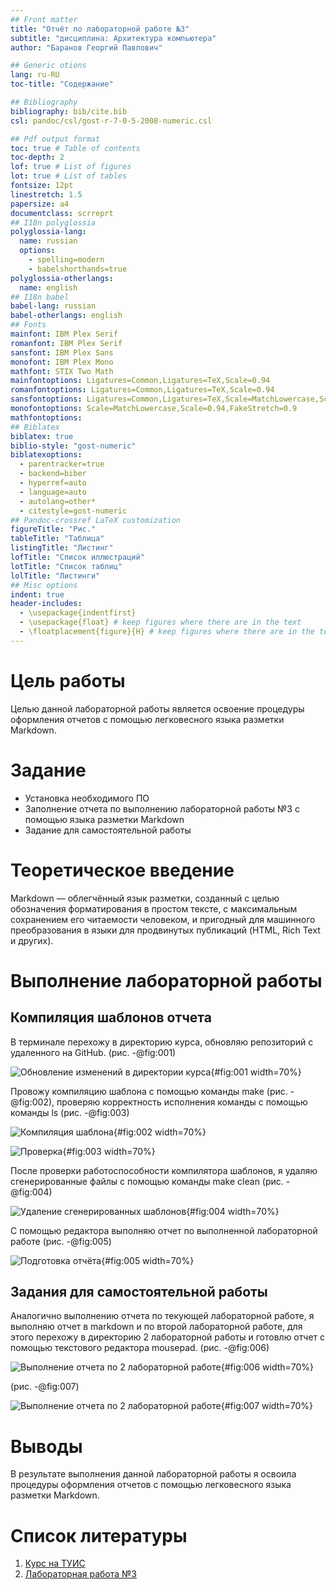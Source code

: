 ```yaml
---
## Front matter
title: "Отчёт по лабораторной работе №3"
subtitle: "дисциплина: Архитектура компьютера"
author: "Баранов Георгий Павлович"

## Generic otions
lang: ru-RU
toc-title: "Содержание"

## Bibliography
bibliography: bib/cite.bib
csl: pandoc/csl/gost-r-7-0-5-2008-numeric.csl

## Pdf output format
toc: true # Table of contents
toc-depth: 2
lof: true # List of figures
lot: true # List of tables
fontsize: 12pt
linestretch: 1.5
papersize: a4
documentclass: scrreprt
## I18n polyglossia
polyglossia-lang:
  name: russian
  options:
	- spelling=modern
	- babelshorthands=true
polyglossia-otherlangs:
  name: english
## I18n babel
babel-lang: russian
babel-otherlangs: english
## Fonts
mainfont: IBM Plex Serif
romanfont: IBM Plex Serif
sansfont: IBM Plex Sans
monofont: IBM Plex Mono
mathfont: STIX Two Math
mainfontoptions: Ligatures=Common,Ligatures=TeX,Scale=0.94
romanfontoptions: Ligatures=Common,Ligatures=TeX,Scale=0.94
sansfontoptions: Ligatures=Common,Ligatures=TeX,Scale=MatchLowercase,Scale=0.94
monofontoptions: Scale=MatchLowercase,Scale=0.94,FakeStretch=0.9
mathfontoptions:
## Biblatex
biblatex: true
biblio-style: "gost-numeric"
biblatexoptions:
  - parentracker=true
  - backend=biber
  - hyperref=auto
  - language=auto
  - autolang=other*
  - citestyle=gost-numeric
## Pandoc-crossref LaTeX customization
figureTitle: "Рис."
tableTitle: "Таблица"
listingTitle: "Листинг"
lofTitle: "Список иллюстраций"
lotTitle: "Список таблиц"
lolTitle: "Листинги"
## Misc options
indent: true
header-includes:
  - \usepackage{indentfirst}
  - \usepackage{float} # keep figures where there are in the text
  - \floatplacement{figure}{H} # keep figures where there are in the text
---
```


# Цель работы

Целью данной лабораторной работы является освоение процедуры оформления отчетов с помощью легковесного языка разметки Markdown.

# Задание

- Установка необходимого ПО
- Заполнение отчета по выполнению лабораторной работы №3 с помощью языка разметки Markdown
- Задание для самостоятельной работы

# Теоретическое введение

Markdown — облегчённый язык разметки, созданный с целью обозначения форматирования в простом тексте, с максимальным сохранением его читаемости человеком, и пригодный для машинного преобразования в языки для продвинутых публикаций (HTML, Rich Text и других). 

# Выполнение лабораторной работы

## Компиляция шаблонов отчета

В терминале перехожу в директорию курса, обновляю репозиторий с удаленного на GitHub. (рис. -@fig:001)

![Обновление изменений в директории курса](image/1.png){#fig:001 width=70%}

Провожу компиляцию шаблона с помощью команды make (рис. -@fig:002), проверяю корректность исполнения команды с помощью команды ls (рис. -@fig:003)

![Компиляция шаблона](image/2.png){#fig:002 width=70%}

![Проверка](image/3.png){#fig:003 width=70%}

После проверки работоспособности компилятора шаблонов, я удаляю сгенерированные файлы с помощью команды make clean (рис. -@fig:004)

![Удаление сгенерированных шаблонов](image/4.png){#fig:004 width=70%}

С помощью редактора выполняю отчет по выполненной лабораторной работе (рис. -@fig:005)

![Подготовка отчёта](image/5.png){#fig:005 width=70%}

## Задания для самостоятельной работы

Аналогично выполнению отчета по текующей лабораторной работе, я выполняю отчет в markdown и по второй лабораторной работе, для этого перехожу в директорию 2 лабораторной работы и готовлю отчет с помощью текстового редактора mousepad. (рис. -@fig:006)


![Выполнение отчета по 2 лабораторной работе](image/6.png){#fig:006 width=70%}

(рис. -@fig:007)

![Выполнение отчета по 2 лабораторной работе](image/7.png){#fig:007 width=70%}

# Выводы

В результате выполнения данной лабораторной работы я освоила процедуры оформления отчетов с помощью легковесного языка разметки Markdown.

# Список литературы

1. [Курс на ТУИС](https://esystem.rudn.ru/course/view.php?id=112)
2. [Лабораторная работа №3](https://esystem.rudn.ru/pluginfile.php/2089083/mod_resource/content/0/%D0%9B%D0%B0%D0%B1%D0%BE%D1%80%D0%B0%D1%82%D0%BE%D1%80%D0%BD%D0%B0%D1%8F%20%D1%80%D0%B0%D0%B1%D0%BE%D1%82%D0%B0%20%E2%84%963.%20%D0%AF%D0%B7%D1%8B%D0%BA%20%D1%80%D0%B0%D0%B7%D0%BC%D0%B5%D1%82%D0%BA%D0%B8%20.pdf)

